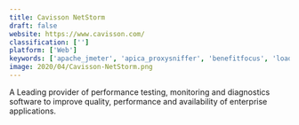 ```yaml
---
title: Cavisson NetStorm
draft: false 
website: https://www.cavisson.com/
classification: ['']
platform: ['Web']
keywords: ['apache_jmeter', 'apica_proxysniffer', 'benefitfocus', 'load_impact', 'loader.io', 'loadrunner', 'rainforestqa', 'skyprep', 'smartmeter.io', 'spiratest', 'stresstimulus', 'testcomplete', 'wapt', 'flood.io', 'gatling.io', 'locust']
image: 2020/04/Cavisson-NetStorm.png
---
```

A Leading provider of performance testing, monitoring and diagnostics software to improve quality, performance and availability of enterprise applications.